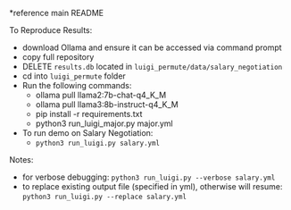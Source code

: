 *reference main README

To Reproduce Results:
- download Ollama and ensure it can be accessed via command prompt
- copy full repository
- DELETE `results.db` located in `luigi_permute/data/salary_negotiation`
- cd into `luigi_permute` folder
- Run the following commands:
  - ollama pull llama2:7b-chat-q4_K_M
  - ollama pull llama3:8b-instruct-q4_K_M
  - pip install -r requirements.txt
  - python3 run_luigi_major.py major.yml
- To run demo on Salary Negotiation:
  - `python3 run_luigi.py salary.yml`

Notes:
- for verbose debugging: `python3 run_luigi.py --verbose salary.yml`
- to replace existing output file (specified in yml), otherwise will resume: `python3 run_luigi.py --replace salary.yml`
